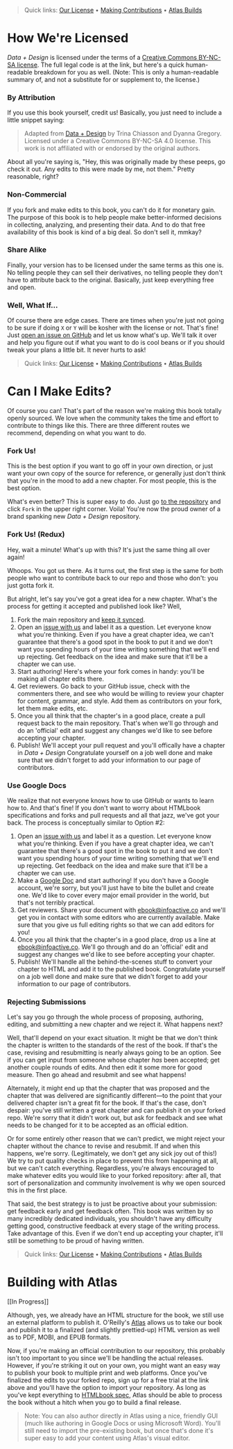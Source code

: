 > Quick links: [Our License](https://github.com/infoactive/data-design#how-were-licensed) &bull; [Making Contributions](https://github.com/infoactive/data-design#can-i-make-edits) &bull; [Atlas Builds](https://github.com/infoactive/data-design#building-with-atlas)

# How We're Licensed

*Data + Design* is licensed under the terms of a [Creative Commons BY-NC-SA license](https://creativecommons.org/licenses/by-nc-sa/4.0/legalcode). The full legal code is at the link, but here's a quick human-readable breakdown for you as well. (Note: This is only a human-readable summary of, and not a substitute for or supplement to, the license.)

### By Attribution

If you use this book yourself, credit us! Basically, you just need to include a little snippet saying:

> Adapted from [Data + Design](https://infoactive.co/data-design) by Trina Chiasson and Dyanna Gregory.
> Licensed under a Creative Commons BY-NC-SA 4.0 license. This work is not affiliated with or endorsed
> by the original authors.

About all you're saying is, "Hey, this was originally made by these peeps, go check it out. Any edits to this were made by me, not them." Pretty reasonable, right?

### Non-Commercial

If you fork and make edits to this book, you can't do it for monetary gain. The purpose of this book is to help people make better-informed decisions in collecting, analyzing, and presenting their data. And to do that free availability of this book is kind of a big deal. So don't sell it, mmkay?

### Share Alike

Finally, your version has to be licensed under the same terms as this one is. No telling people they can sell their derivatives, no telling people they don't have to attribute back to the original. Basically, just keep everything free and open.

### Well, What If...

Of course there are edge cases. There are times when you're just not going to be sure if doing `X` or `Y` will be kosher with the license or not. That's fine! Just [open an issue on GitHub](https://github.com/infoactive/data-design/issues) and let us know what's up. We'll talk it over and help you figure out if what you want to do is cool beans or if you should tweak your plans a little bit. It never hurts to ask!

> Quick links: [Our License](https://github.com/infoactive/data-design#how-were-licensed) &bull; [Making Contributions](https://github.com/infoactive/data-design#can-i-make-edits) &bull; [Atlas Builds](https://github.com/infoactive/data-design#building-with-atlas)

# Can I Make Edits?

Of course you can! That's part of the reason we're making this book totally openly sourced. We love when the community takes the time and effort to contribute to things like this. There are three different routes we recommend, depending on what you want to do.

### Fork Us!

This is the best option if you want to go off in your own direction, or just want your own copy of the source for reference, or generally just don't think that you're in the mood to add a new chapter. For most people, this is the best option.

What's even better? This is super easy to do. Just go [to the repository](https://github.com/infoactive/data-design) and click `Fork` in the upper right corner. Voila! You're now the proud owner of a brand spanking new *Data + Design* repository.

### Fork Us! (Redux)

Hey, wait a minute! What's up with this? It's just the same thing all over again!

Whoops. You got us there. As it turns out, the first step is the same for both people who want to contribute back to our repo and those who don't: you just gotta fork it.

But alright, let's say you've got a great idea for a new chapter. What's the process for getting it accepted and published look like? Well,

1. Fork the main repository and [keep it synced](https://help.github.com/articles/fork-a-repo).
2. Open an [issue with us](https://github.com/infoactive/data-design/issues) and label it as a question. Let everyone know what you're thinking. Even if you have a great chapter idea, we can't guarantee that there's a good spot in the book to put it and we don't want you spending hours of your time writing something that we'll end up rejecting. Get feedback on the idea and make sure that it'll be a chapter we can use.
3. Start authoring! Here's where your fork comes in handy: you'll be making all chapter edits there.
4. Get reviewers. Go back to your GitHub issue, check with the commenters there, and see who would be willing to review your chapter for content, grammar, and style. Add them as contributors on your fork, let them make edits, etc.
5. Once you all think that the chapter's in a good place, create a pull request back to the main repository. That's when we'll go through and do an 'official' edit and suggest any changes we'd like to see before accepting your chapter.
6. Publish! We'll accept your pull request and you'll offically have a chapter in *Data + Design* Congratulate yourself on a job well done and make sure that we didn't forget to add your information to our page of contributors.

### Use Google Docs

We realize that not everyone knows how to use GitHub or wants to learn how to. And that's fine! If you don't want to worry about HTMLbook specifications and forks and pull requests and all that jazz, we've got your back. The process is conceptually similar to Option #2:

1. Open an [issue with us](https://github.com/infoactive/data-design/issues) and label it as a question. Let everyone know what you're thinking. Even if you have a great chapter idea, we can't guarantee that there's a good spot in the book to put it and we don't want you spending hours of your time writing something that we'll end up rejecting. Get feedback on the idea and make sure that it'll be a chapter we can use.
2. Make a [Google Doc](https://drive.google.com) and start authoring! If you don't have a Google account, we're sorry, but you'll just have to bite the bullet and create one. We'd like to cover every major email provider in the world, but that's not terribly practical.
3. Get reviewers. Share your document with [ebook@infoactive.co](mailto:ebook@infoactive.co) and we'll get you in contact with some editors who are currently available. Make sure that you give us full editing rights so that we can add editors for you!
4. Once you all think that the chapter's in a good place, drop us a line at [ebook@infoactive.co](mailto:ebook@infoactive.co). We'll go through and do an 'official' edit and suggest any changes we'd like to see before accepting your chapter.
5. Publish! We'll handle all the behind-the-scenes stuff to convert your chapter to HTML and add it to the published book. Congratulate yourself on a job well done and make sure that we didn't forget to add your information to our page of contributors.

### Rejecting Submissions

Let's say you go through the whole process of proposing, authoring, editing, and submitting a new chapter and we reject it. What happens next?

Well, that'll depend on your exact situation. It might be that we don't think the chapter is written to the standards of the rest of the book. If that's the case, revising and resubmitting is nearly always going to be an option. See if you can get input from someone whose chapter *has* been accepted; get another couple rounds of edits. And then edit it some more for good measure. Then go ahead and resubmit and see what happens!

Alternately, it might end up that the chapter that was proposed and the chapter that was delivered are significantly different&mdash;to the point that your delivered chapter isn't a great fit for the book. If that's the case, don't despair: you've still written a great chapter and can publish it on your forked repo. We're sorry that it didn't work out, but ask for feedback and see what needs to be changed for it to be accepted as an official edition.

Or for some entirely other reason that we can't predict, we might reject your chapter without the chance to revise and resubmit. If and when this happens, we're sorry. (Legitimately, we don't get any sick joy out of this!) We try to put quality checks in place to prevent this from happening at all, but we can't catch everything. Regardless, you're always encouraged to make whatever edits you would like to your forked repository: after all, that sort of personalization and community involvement is why we open sourced this in the first place.

That said, the best strategy is to just be proactive about your submission: get feedback early and get feedback often. This book was written by so many incredibly dedicated individuals, you shouldn't have any difficulty getting good, constructive feedback at every stage of the writing process. Take advantage of this. Even if we don't end up accepting your chapter, it'll still be something to be proud of having written.

> Quick links: [Our License](https://github.com/infoactive/data-design#how-were-licensed) &bull; [Making Contributions](https://github.com/infoactive/data-design#can-i-make-edits) &bull; [Atlas Builds](https://github.com/infoactive/data-design#building-with-atlas)

# Building with Atlas

[[In Progress]]

Although, yes, we already have an HTML structure for the book, we still use an external platform to publish it. O'Reilly's [Atlas](https://atlas.oreilly.com/) allows us to take our book and publish it to a finalized (and slightly prettied-up) HTML version as well as to PDF, MOBI, and EPUB formats.

Now, if you're making an official contribution to our repository, this probably isn't too important to you since we'll be handling the actual releases. However, if you're striking it out on your own, you might want an easy way to publish your book to multiple print and web platforms. Once you've finalized the edits to your forked repo, sign up for a free trial at the link above and you'll have the option to import your repository. As long as you've kept everything to [HTMLbook spec](http://oreillymedia.github.io/HTMLBook/), Atlas should be able to process the book without a hitch when you go to build a final release.

> Note: You can also author directly *in* Atlas using a nice, friendly GUI (much like authoring in Google Docs or using Microsoft Word). You'll still need to import the pre-existing book, but once that's done it's super easy to add your content using Atlas's visual editor.
